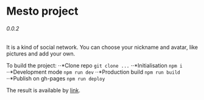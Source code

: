 # Mesto project
###### 0.0.2

It is a kind of social network. You can choose your nickname and avatar, like pictures and add your own.

To build the project:
⋅⋅*Clone repo ```git clone ...```
⋅⋅*Initialisation ```npm i```
⋅⋅*Development mode ```npm run dev```
⋅⋅*Production build ```npm run build```
⋅⋅*Publish on gh-pages ```npm run deploy```

The result is available by [link](https://sysoevandrey.github.io/newMesto/).

